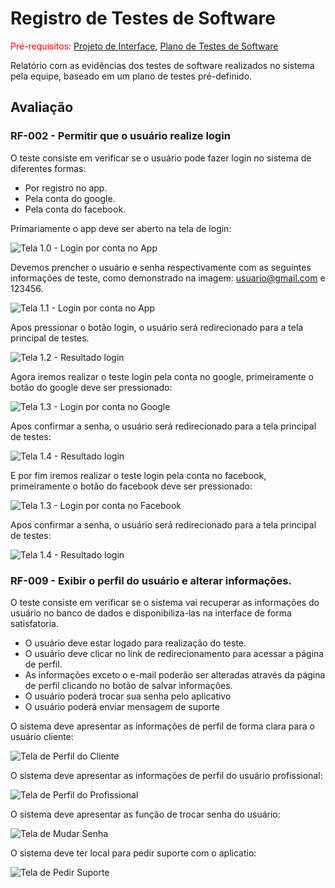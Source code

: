 # Registro de Testes de Software

<span style="color:red">Pré-requisitos: <a href="3-Projeto de Interface.md"> Projeto de Interface</a></span>, <a href="8-Plano de Testes de Software.md"> Plano de Testes de Software</a>

Relatório com as evidências dos testes de software realizados no sistema pela equipe, baseado em um plano de testes pré-definido.

## Avaliação

### RF-002 - Permitir que o usuário realize login

O teste consiste em verificar se o usuário pode fazer login no sistema de diferentes formas:

- Por registro no app.
- Pela conta do google.
- Pela conta do facebook.

Primariamente o app deve ser aberto na tela de login:

![Tela 1.0 - Login por conta no App](img/login_tests_1.jpg)

Devemos prencher o usuário e senha respectivamente com as seguintes informações de teste, como demonstrado na imagem: usuario@gmail.com e 123456.

![Tela 1.1 - Login por conta no App](img/login_tests_2.jpg)

Apos pressionar o botão login, o usuário será redirecionado para a tela principal de testes.

![Tela 1.2 - Resultado login](img/login_tests_3.jpg)

Agora iremos realizar o teste login pela conta no google, primeiramente o botão do google deve ser pressionado:

![Tela 1.3 - Login por conta no Google](img/login_tests_4.jpg)

Apos confirmar a senha, o usuário será redirecionado para a tela principal de testes:

![Tela 1.4 - Resultado login](img/login_tests_3.jpg)

E por fim iremos realizar o teste login pela conta no facebook, primeiramente o botão do facebook deve ser pressionado:

![Tela 1.3 - Login por conta no Facebook](img/login_tests_5.jpg)

Apos confirmar a senha, o usuário será redirecionado para a tela principal de testes:

![Tela 1.4 - Resultado login](img/login_tests_3.jpg)

### RF-009 - Exibir o perfil do usuário e alterar informações.

O teste consiste em verificar se o sistema vai recuperar as informações do usuário no banco de dados e disponibiliza-las na interface de forma satisfatoria.

- O usuário deve estar logado para realização do teste.
- O usuário deve clicar no link de redirecionamento para acessar a página de perfil.
- As informações exceto o e-mail poderão ser alteradas através da página de perfil clicando no botão de salvar informações. 
- O usuário poderá trocar sua senha pelo aplicativo
- O usuário poderá enviar mensagem de suporte

O sistema deve apresentar as informações de perfil de forma clara para o usuário cliente:

![Tela de Perfil do Cliente ](img/perfil-cliente.png)

O sistema deve apresentar as informações de perfil do usuário profissional:

![Tela de Perfil do Profissional ](img/perfil-profissional.png)

O sistema deve apresentar as função de trocar senha do usuário:

![Tela de Mudar Senha](img/mudarsenha.png)

O sistema deve ter local para pedir suporte com o aplicatio:

![Tela de Pedir Suporte](img/suporte.png)



